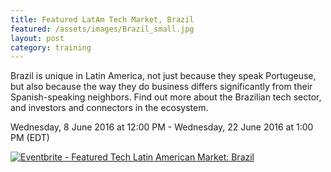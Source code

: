 ```yaml
---
title: Featured LatAm Tech Market, Brazil
featured: /assets/images/Brazil_small.jpg
layout: post
category: training
---
```


<p>
Brazil is unique in Latin America, not just because they speak Portugeuse, but also because the way they do business differs significantly from their Spanish-speaking neighbors. Find out more about the Brazilian tech sector, and investors and connectors in the ecosystem.
</p>
<!--more-->
<p>
Wednesday, 8 June 2016 at 12:00 PM - Wednesday, 22 June 2016 at 1:00 PM (EDT)
</p>
<p>
<a href="http://www.eventbrite.ca/e/featured-tech-latin-american-market-brazil-tickets-20707625064?ref=ebtnebregn" target="_blank"><img src="https://www.eventbrite.ca/custombutton?eid=20707625064" alt="Eventbrite - Featured Tech Latin American Market: Brazil" /></a>
</p>
